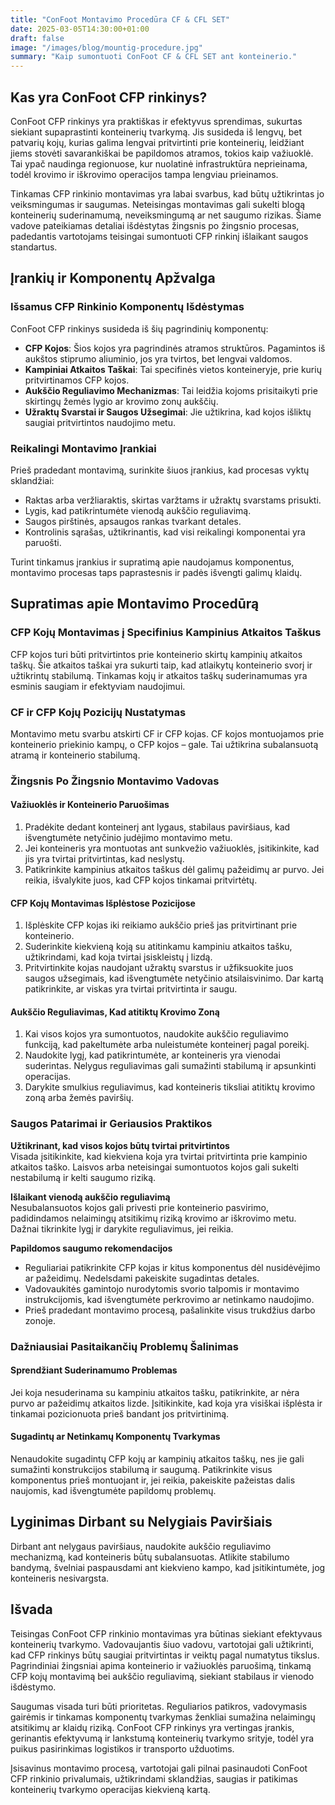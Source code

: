 ```yaml
---
title: "ConFoot Montavimo Procedūra CF & CFL SET"
date: 2025-03-05T14:30:00+01:00
draft: false
image: "/images/blog/mountig-procedure.jpg"
summary: "Kaip sumontuoti ConFoot CF & CFL SET ant konteinerio."
---
```


## Kas yra ConFoot CFP rinkinys?  
ConFoot CFP rinkinys yra praktiškas ir efektyvus sprendimas, sukurtas siekiant supaprastinti konteinerių tvarkymą. Jis susideda iš lengvų, bet patvarių kojų, kurias galima lengvai pritvirtinti prie konteinerių, leidžiant jiems stovėti savarankiškai be papildomos atramos, tokios kaip važiuoklė. Tai ypač naudinga regionuose, kur nuolatinė infrastruktūra neprieinama, todėl krovimo ir iškrovimo operacijos tampa lengviau prieinamos.  

Tinkamas CFP rinkinio montavimas yra labai svarbus, kad būtų užtikrintas jo veiksmingumas ir saugumas. Neteisingas montavimas gali sukelti blogą konteinerių suderinamumą, neveiksmingumą ar net saugumo rizikas. Šiame vadove pateikiamas detaliai išdėstytas žingsnis po žingsnio procesas, padedantis vartotojams teisingai sumontuoti CFP rinkinį išlaikant saugos standartus.  


## Įrankių ir Komponentų Apžvalga  

### Išsamus CFP Rinkinio Komponentų Išdėstymas  
ConFoot CFP rinkinys susideda iš šių pagrindinių komponentų:  
- **CFP Kojos**: Šios kojos yra pagrindinės atramos struktūros. Pagamintos iš aukštos stiprumo aliuminio, jos yra tvirtos, bet lengvai valdomos.  
- **Kampiniai Atkaitos Taškai**: Tai specifinės vietos konteineryje, prie kurių pritvirtinamos CFP kojos.  
- **Aukščio Reguliavimo Mechanizmas**: Tai leidžia kojoms prisitaikyti prie skirtingų žemės lygio ar krovimo zonų aukščių.  
- **Užraktų Svarstai ir Saugos Užsegimai**: Jie užtikrina, kad kojos išliktų saugiai pritvirtintos naudojimo metu.  

### Reikalingi Montavimo Įrankiai  
Prieš pradedant montavimą, surinkite šiuos įrankius, kad procesas vyktų sklandžiai:  
- Raktas arba veržliaraktis, skirtas varžtams ir užraktų svarstams prisukti.  
- Lygis, kad patikrintumėte vienodą aukščio reguliavimą.  
- Saugos pirštinės, apsaugos rankas tvarkant detales.  
- Kontrolinis sąrašas, užtikrinantis, kad visi reikalingi komponentai yra paruošti.  

Turint tinkamus įrankius ir supratimą apie naudojamus komponentus, montavimo procesas taps paprastesnis ir padės išvengti galimų klaidų.  


## Supratimas apie Montavimo Procedūrą  

### CFP Kojų Montavimas į Specifinius Kampinius Atkaitos Taškus  
CFP kojos turi būti pritvirtintos prie konteinerio skirtų kampinių atkaitos taškų. Šie atkaitos taškai yra sukurti taip, kad atlaikytų konteinerio svorį ir užtikrintų stabilumą. Tinkamas kojų ir atkaitos taškų suderinamumas yra esminis saugiam ir efektyviam naudojimui.  

### CF ir CFP Kojų Pozicijų Nustatymas  
Montavimo metu svarbu atskirti CF ir CFP kojas. CF kojos montuojamos prie konteinerio priekinio kampų, o CFP kojos – gale. Tai užtikrina subalansuotą atramą ir konteinerio stabilumą.  


### Žingsnis Po Žingsnio Montavimo Vadovas  

#### Važiuoklės ir Konteinerio Paruošimas  
1. Pradėkite dedant konteinerį ant lygaus, stabilaus paviršiaus, kad išvengtumėte netyčinio judėjimo montavimo metu.  
2. Jei konteineris yra montuotas ant sunkvežio važiuoklės, įsitikinkite, kad jis yra tvirtai pritvirtintas, kad neslystų.  
3. Patikrinkite kampinius atkaitos taškus dėl galimų pažeidimų ar purvo. Jei reikia, išvalykite juos, kad CFP kojos tinkamai pritvirtėtų.  

#### CFP Kojų Montavimas Išplėstose Pozicijose  
1. Išplėskite CFP kojas iki reikiamo aukščio prieš jas pritvirtinant prie konteinerio.  
2. Suderinkite kiekvieną koją su atitinkamu kampiniu atkaitos tašku, užtikrindami, kad koja tvirtai įsiskleistų į lizdą.  
3. Pritvirtinkite kojas naudojant užraktų svarstus ir užfiksuokite juos saugos užsegimais, kad išvengtumėte netyčinio atsilaisvinimo. Dar kartą patikrinkite, ar viskas yra tvirtai pritvirtinta ir saugu.  

#### Aukščio Reguliavimas, Kad atitiktų Krovimo Zoną  
1. Kai visos kojos yra sumontuotos, naudokite aukščio reguliavimo funkciją, kad pakeltumėte arba nuleistumėte konteinerį pagal poreikį.  
2. Naudokite lygį, kad patikrintumėte, ar konteineris yra vienodai suderintas. Nelygus reguliavimas gali sumažinti stabilumą ir apsunkinti operacijas.  
3. Darykite smulkius reguliavimus, kad konteineris tiksliai atitiktų krovimo zoną arba žemės paviršių.  


### Saugos Patarimai ir Geriausios Praktikos  

**Užtikrinant, kad visos kojos būtų tvirtai pritvirtintos**  
Visada įsitikinkite, kad kiekviena koja yra tvirtai pritvirtinta prie kampinio atkaitos taško. Laisvos arba neteisingai sumontuotos kojos gali sukelti nestabilumą ir kelti saugumo riziką.  

**Išlaikant vienodą aukščio reguliavimą**  
Nesubalansuotos kojos gali privesti prie konteinerio pasvirimo, padidindamos nelaimingų atsitikimų riziką krovimo ar iškrovimo metu. Dažnai tikrinkite lygį ir darykite reguliavimus, jei reikia.  

**Papildomos saugumo rekomendacijos**  
- Reguliariai patikrinkite CFP kojas ir kitus komponentus dėl nusidėvėjimo ar pažeidimų. Nedelsdami pakeiskite sugadintas detales.  
- Vadovaukitės gamintojo nurodytomis svorio talpomis ir montavimo instrukcijomis, kad išvengtumėte perkrovimo ar netinkamo naudojimo.  
- Prieš pradedant montavimo procesą, pašalinkite visus trukdžius darbo zonoje.  


### Dažniausiai Pasitaikančių Problemų Šalinimas  

#### Sprendžiant Suderinamumo Problemas  
Jei koja nesuderinama su kampiniu atkaitos tašku, patikrinkite, ar nėra purvo ar pažeidimų atkaitos lizde. Įsitikinkite, kad koja yra visiškai išplėsta ir tinkamai pozicionuota prieš bandant jos pritvirtinimą.  

#### Sugadintų ar Netinkamų Komponentų Tvarkymas  
Nenaudokite sugadintų CFP kojų ar kampinių atkaitos taškų, nes jie gali sumažinti konstrukcijos stabilumą ir saugumą. Patikrinkite visus komponentus prieš montuojant ir, jei reikia, pakeiskite pažeistas dalis naujomis, kad išvengtumėte papildomų problemų.  

## Lyginimas Dirbant su Nelygiais Paviršiais  
Dirbant ant nelygaus paviršiaus, naudokite aukščio reguliavimo mechanizmą, kad konteineris būtų subalansuotas. Atlikite stabilumo bandymą, švelniai paspausdami ant kiekvieno kampo, kad įsitikintumėte, jog konteineris nesivargsta.  


## Išvada  

Teisingas ConFoot CFP rinkinio montavimas yra būtinas siekiant efektyvaus konteinerių tvarkymo. Vadovaujantis šiuo vadovu, vartotojai gali užtikrinti, kad CFP rinkinys būtų saugiai pritvirtintas ir veiktų pagal numatytus tikslus. Pagrindiniai žingsniai apima konteinerio ir važiuoklės paruošimą, tinkamą CFP kojų montavimą bei aukščio reguliavimą, siekiant stabilaus ir vienodo išdėstymo.  

Saugumas visada turi būti prioritetas. Reguliarios patikros, vadovymasis gairėmis ir tinkamas komponentų tvarkymas ženkliai sumažina nelaimingų atsitikimų ar klaidų riziką. ConFoot CFP rinkinys yra vertingas įrankis, gerinantis efektyvumą ir lankstumą konteinerių tvarkymo srityje, todėl yra puikus pasirinkimas logistikos ir transporto užduotims.  

Įsisavinus montavimo procesą, vartotojai gali pilnai pasinaudoti ConFoot CFP rinkinio privalumais, užtikrindami sklandžias, saugias ir patikimas konteinerių tvarkymo operacijas kiekvieną kartą.